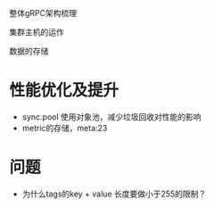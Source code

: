 整体gRPC架构梳理

集群主机的运作

数据的存储

# **性能优化及提升**

- sync.pool 使用对象池，减少垃圾回收对性能的影响
- metric的存储，meta:23

# 问题

- 为什么tags的key + value 长度要做小于255的限制？

